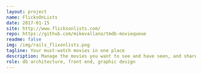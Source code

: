 ```yaml
---
layout: project
name: FlicksOnLists
date: 2017-01-15
site: http://www.flicksonlists.com/
repo: https://github.com/mikevallano/tmdb-moviequeue
readme: false
img: /img/rails_flixonlists.png
tagline: Your must-watch movies in one place
description: Manage the movies you want to see and have seen, and share movie lists with friends.
role: db architecture, front end, graphic design
---
```


